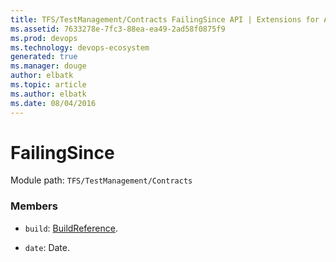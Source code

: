 ```yaml
---
title: TFS/TestManagement/Contracts FailingSince API | Extensions for Azure DevOps Services
ms.assetid: 7633278e-7fc3-88ea-ea49-2ad58f0875f9
ms.prod: devops
ms.technology: devops-ecosystem
generated: true
ms.manager: douge
author: elbatk
ms.topic: article
ms.author: elbatk
ms.date: 08/04/2016
---
```


# FailingSince

Module path: `TFS/TestManagement/Contracts`


### Members

* `build`: [BuildReference](../../../TFS/TestManagement/Contracts/BuildReference.md). 

* `date`: Date. 

